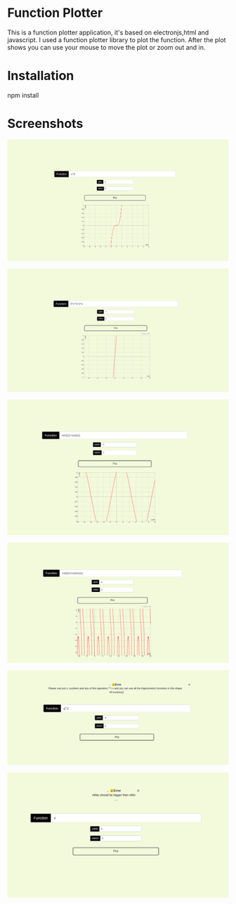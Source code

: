# Function Plotter
This is a function plotter application, it's based on electronjs,html and javascript.
I used a function plotter library to plot the function. After the plot shows you can use your mouse to move the plot or zoom out and in.
# Installation
npm install

# Screenshots

![alt text](https://github.com/Mekkawy12/Function_Plotter/blob/main/screenshots/screeenshot1.png)

![alt text](https://github.com/Mekkawy12/Function_Plotter/blob/main/screenshots/screeenshot2.png)

![alt text](https://github.com/Mekkawy12/Function_Plotter/blob/main/screenshots/screeenshot3.png)

![alt text](https://github.com/Mekkawy12/Function_Plotter/blob/main/screenshots/screeenshot4.png)

![alt text](https://github.com/Mekkawy12/Function_Plotter/blob/main/screenshots/screeenshot5_err.png)

![alt text](https://github.com/Mekkawy12/Function_Plotter/blob/main/screenshots/screeenshot6_err.png)
